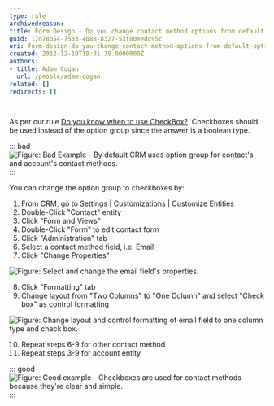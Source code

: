 ```yaml
---
type: rule
archivedreason: 
title: Form Design - Do you change contact method options from default option group to checkboxes?
guid: 17d78b54-7583-4088-8327-53f80eedc95c
uri: form-design-do-you-change-contact-method-options-from-default-option-group-to-checkboxes
created: 2012-12-10T19:31:39.0000000Z
authors:
- title: Adam Cogan
  url: /people/adam-cogan
related: []
redirects: []

---
```


As per our rule [Do you know when to use CheckBox?](/control-choice-do-you-know-when-to-use-checkboxes). Checkboxes should be used instead of the option group since the answer is a boolean type.

::: bad  
![Figure: Bad Example - By default CRM uses option group for contact's and account's contact methods.](CRMContactMethods.jpg)  
:::

<!--endintro-->

You can change the option group to checkboxes by:

1. From CRM, go to Settings | Customizations | Customize Entities
2. Double-Click "Contact" entity
3. Click "Form and Views"
4. Double-Click "Form" to edit contact form
5. Click "Administration" tab
6. Select a contact method field, i.e. Email
7. Click "Change Properties"
                          
![Figure: Select and change the email field's properties.](CRMChangeContactMethodsFieldProperties.jpg)            
            
8. Click "Formatting" tab
9. Change layout from "Two Columns" to "One Column" and select "Check box" as control formatting
            
![Figure: Change layout and control formatting of email field to one column type and check box.](CRMChangeContactMethodsFieldProperties.jpg)  
            
10. Repeat steps 6-9 for other contact method
11. Repeat steps 3-9 for account entity

::: good  
![Figure: Good example - Checkboxes are used for contact methods because they're clear and simple.](CRMContactMethodsWithCheckboxes.jpg)  
:::

